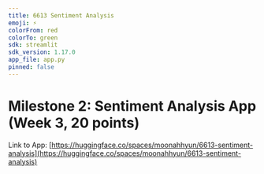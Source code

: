 ```yaml
---
title: 6613 Sentiment Analysis
emoji: ⚡
colorFrom: red
colorTo: green
sdk: streamlit
sdk_version: 1.17.0
app_file: app.py
pinned: false
---
```


# Milestone 2: Sentiment Analysis App (Week 3, 20 points)


Link to App: [https://huggingface.co/spaces/moonahhyun/6613-sentiment-analysis](https://huggingface.co/spaces/moonahhyun/6613-sentiment-analysis)


